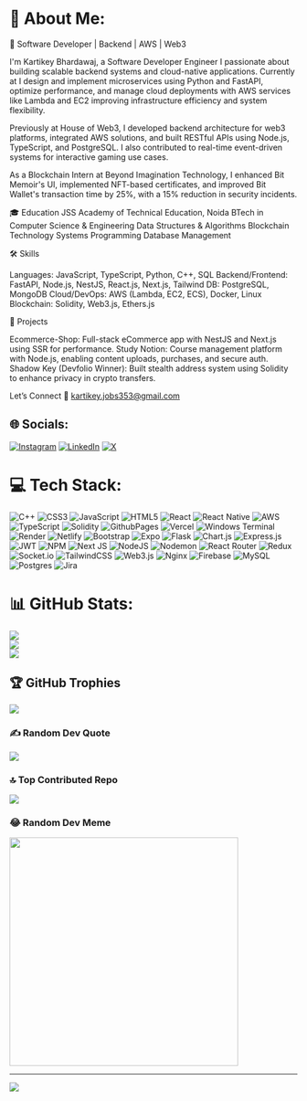 # 💫 About Me:
🚀 Software Developer | Backend | AWS | Web3

I'm Kartikey Bhardawaj, a Software Developer Engineer I passionate about building scalable backend systems and cloud-native applications. Currently at  I design and implement microservices using Python and FastAPI, optimize performance, and manage cloud deployments with AWS services like Lambda and EC2 improving infrastructure efficiency and system flexibility.

Previously at House of Web3, I developed backend architecture for web3 platforms, integrated AWS solutions, and built RESTful APIs using Node.js, TypeScript, and PostgreSQL. I also contributed to real-time event-driven systems for interactive gaming use cases.

As a Blockchain Intern at Beyond Imagination Technology, I enhanced Bit Memoir's UI, implemented NFT-based certificates, and improved Bit Wallet's transaction time by 25%, with a 15% reduction in security incidents.

🎓 Education
JSS Academy of Technical Education, Noida
BTech in Computer Science & Engineering
Data Structures & Algorithms
Blockchain Technology
Systems Programming
Database Management

🛠 Skills

Languages: JavaScript, TypeScript, Python, C++, SQL
Backend/Frontend: FastAPI, Node.js, NestJS, React.js, Next.js, Tailwind
DB: PostgreSQL, MongoDB
Cloud/DevOps: AWS (Lambda, EC2, ECS), Docker, Linux
Blockchain: Solidity, Web3.js, Ethers.js

💼 Projects

Ecommerce-Shop: Full-stack eCommerce app with NestJS and Next.js using SSR for performance.
Study Notion: Course management platform with Node.js, enabling content uploads, purchases, and secure auth.
Shadow Key (Devfolio Winner): Built stealth address system using Solidity to enhance privacy in crypto transfers.

Let’s Connect
📧 kartikey.jobs353@gmail.com


## 🌐 Socials:
[![Instagram](https://img.shields.io/badge/Instagram-%23E4405F.svg?logo=Instagram&logoColor=white)](https://instagram.com/i_amkartikey) [![LinkedIn](https://img.shields.io/badge/LinkedIn-%230077B5.svg?logo=linkedin&logoColor=white)](https://linkedin.com/in/kartikey-b-7b946218a) [![X](https://img.shields.io/badge/X-black.svg?logo=X&logoColor=white)](https://x.com/Kartikeybhardwaj) 

# 💻 Tech Stack:
![C++](https://img.shields.io/badge/c++-%2300599C.svg?style=flat-square&logo=c%2B%2B&logoColor=white) ![CSS3](https://img.shields.io/badge/css3-%231572B6.svg?style=flat-square&logo=css3&logoColor=white) ![JavaScript](https://img.shields.io/badge/javascript-%23323330.svg?style=flat-square&logo=javascript&logoColor=%23F7DF1E) ![HTML5](https://img.shields.io/badge/html5-%23E34F26.svg?style=flat-square&logo=html5&logoColor=white) ![React](https://img.shields.io/badge/react-%2320232a.svg?style=flat-square&logo=react&logoColor=%2361DAFB) ![React Native](https://img.shields.io/badge/react_native-%2320232a.svg?style=flat-square&logo=react&logoColor=%2361DAFB) ![AWS](https://img.shields.io/badge/AWS-%23FF9900.svg?style=flat-square&logo=amazon-aws&logoColor=white) ![TypeScript](https://img.shields.io/badge/typescript-%23007ACC.svg?style=flat-square&logo=typescript&logoColor=white) ![Solidity](https://img.shields.io/badge/Solidity-%23363636.svg?style=flat-square&logo=solidity&logoColor=white) ![GithubPages](https://img.shields.io/badge/github%20pages-121013?style=flat-square&logo=github&logoColor=white) ![Vercel](https://img.shields.io/badge/vercel-%23000000.svg?style=flat-square&logo=vercel&logoColor=white) ![Windows Terminal](https://img.shields.io/badge/Windows%20Terminal-%234D4D4D.svg?style=flat-square&logo=windows-terminal&logoColor=white) ![Render](https://img.shields.io/badge/Render-%46E3B7.svg?style=flat-square&logo=render&logoColor=white) ![Netlify](https://img.shields.io/badge/netlify-%23000000.svg?style=flat-square&logo=netlify&logoColor=#00C7B7) ![Bootstrap](https://img.shields.io/badge/bootstrap-%238511FA.svg?style=flat-square&logo=bootstrap&logoColor=white) ![Expo](https://img.shields.io/badge/expo-1C1E24?style=flat-square&logo=expo&logoColor=#D04A37) ![Flask](https://img.shields.io/badge/flask-%23000.svg?style=flat-square&logo=flask&logoColor=white) ![Chart.js](https://img.shields.io/badge/chart.js-F5788D.svg?style=flat-square&logo=chart.js&logoColor=white) ![Express.js](https://img.shields.io/badge/express.js-%23404d59.svg?style=flat-square&logo=express&logoColor=%2361DAFB) ![JWT](https://img.shields.io/badge/JWT-black?style=flat-square&logo=JSON%20web%20tokens) ![NPM](https://img.shields.io/badge/NPM-%23CB3837.svg?style=flat-square&logo=npm&logoColor=white) ![Next JS](https://img.shields.io/badge/Next-black?style=flat-square&logo=next.js&logoColor=white) ![NodeJS](https://img.shields.io/badge/node.js-6DA55F?style=flat-square&logo=node.js&logoColor=white) ![Nodemon](https://img.shields.io/badge/NODEMON-%23323330.svg?style=flat-square&logo=nodemon&logoColor=%BBDEAD) ![React Router](https://img.shields.io/badge/React_Router-CA4245?style=flat-square&logo=react-router&logoColor=white) ![Redux](https://img.shields.io/badge/redux-%23593d88.svg?style=flat-square&logo=redux&logoColor=white) ![Socket.io](https://img.shields.io/badge/Socket.io-black?style=flat-square&logo=socket.io&badgeColor=010101) ![TailwindCSS](https://img.shields.io/badge/tailwindcss-%2338B2AC.svg?style=flat-square&logo=tailwind-css&logoColor=white) ![Web3.js](https://img.shields.io/badge/web3.js-F16822?style=flat-square&logo=web3.js&logoColor=white) ![Nginx](https://img.shields.io/badge/nginx-%23009639.svg?style=flat-square&logo=nginx&logoColor=white) ![Firebase](https://img.shields.io/badge/Firebase-039BE5?style=flat-square&logo=Firebase&logoColor=white) ![MySQL](https://img.shields.io/badge/mysql-%2300000f.svg?style=flat-square&logo=mysql&logoColor=white) ![Postgres](https://img.shields.io/badge/postgres-%23316192.svg?style=flat-square&logo=postgresql&logoColor=white) ![Jira](https://img.shields.io/badge/jira-%230A0FFF.svg?style=flat-square&logo=jira&logoColor=white)
# 📊 GitHub Stats:
![](https://github-readme-stats.vercel.app/api?username=Kartikey353&theme=dark&hide_border=false&include_all_commits=true&count_private=true)<br/>
![](https://github-readme-streak-stats.herokuapp.com/?user=Kartikey353&theme=dark&hide_border=false)<br/>
![](https://github-readme-stats.vercel.app/api/top-langs/?username=Kartikey353&theme=dark&hide_border=false&include_all_commits=true&count_private=true&layout=compact)

## 🏆 GitHub Trophies
![](https://github-profile-trophy.vercel.app/?username=Kartikey353&theme=darkhub&no-frame=false&no-bg=false&margin-w=4)

### ✍️ Random Dev Quote
![](https://quotes-github-readme.vercel.app/api?type=horizontal&theme=gruvbox)

### 🔝 Top Contributed Repo
![](https://github-contributor-stats.vercel.app/api?username=Kartikey353&limit=5&theme=dark&combine_all_yearly_contributions=true)

### 😂 Random Dev Meme
<img src='https://randommeme-five.vercel.app/' style="height: 400px;"/>

---
[![](https://visitcount.itsvg.in/api?id=Kartikey353&icon=1&color=6)](https://visitcount.itsvg.in)

<!-- Proudly created with GPRM ( https://gprm.itsvg.in ) -->
